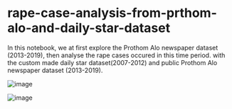 # rape-case-analysis-from-prthom-alo-and-daily-star-dataset
In this notebook, we at first explore the Prothom Alo newspaper dataset (2013-2019), then analyse the rape cases occured in this time period. with the custom made daily star dataset(2007-2012) and public Prothom Alo newspaper dataset (2013-2019). 

![image](https://user-images.githubusercontent.com/52566550/167313744-4ef745e5-01ac-4424-894c-3df6248729a5.png)

![image](https://user-images.githubusercontent.com/52566550/167313755-8b87074d-8c21-443c-b10f-c5f194540fed.png)
